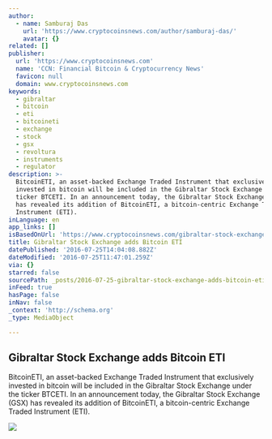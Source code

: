 ```yaml
---
author:
  - name: Samburaj Das
    url: 'https://www.cryptocoinsnews.com/author/samburaj-das/'
    avatar: {}
related: []
publisher:
  url: 'https://www.cryptocoinsnews.com'
  name: 'CCN: Financial Bitcoin & Cryptocurrency News'
  favicon: null
  domain: www.cryptocoinsnews.com
keywords:
  - gibraltar
  - bitcoin
  - eti
  - bitcoineti
  - exchange
  - stock
  - gsx
  - revoltura
  - instruments
  - regulator
description: >-
  BitcoinETI, an asset-backed Exchange Traded Instrument that exclusively
  invested in bitcoin will be included in the Gibraltar Stock Exchange under the
  ticker BTCETI. In an announcement today, the Gibraltar Stock Exchange (GSX)
  has revealed its addition of BitcoinETI, a bitcoin-centric Exchange Traded
  Instrument (ETI).
inLanguage: en
app_links: []
isBasedOnUrl: 'https://www.cryptocoinsnews.com/gibraltar-stock-exchange-adds-bitcoin-eti/'
title: Gibraltar Stock Exchange adds Bitcoin ETI
datePublished: '2016-07-25T14:04:08.882Z'
dateModified: '2016-07-25T11:47:01.259Z'
via: {}
starred: false
sourcePath: _posts/2016-07-25-gibraltar-stock-exchange-adds-bitcoin-eti.md
inFeed: true
hasPage: false
inNav: false
_context: 'http://schema.org'
_type: MediaObject

---
```

<article style=""><h1>Gibraltar Stock Exchange adds Bitcoin ETI</h1><p>BitcoinETI, an asset-backed Exchange Traded Instrument that exclusively invested in bitcoin will be included in the Gibraltar Stock Exchange under the ticker BTCETI. In an announcement today, the Gibraltar Stock Exchange (GSX) has revealed its addition of BitcoinETI, a bitcoin-centric Exchange Traded Instrument (ETI).</p><img src="https://www.cryptocoinsnews.com/wp-content/uploads/2016/07/Rock-of-Gibraltar.jpg" /></article>
